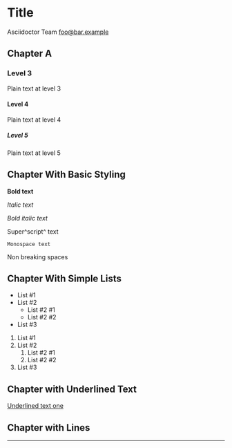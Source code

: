 # Title
Asciidoctor Team <foo@bar.example>

## Chapter A

### Level 3

Plain text at level 3

#### Level 4

Plain text at level 4

##### Level 5

Plain text at level 5

## Chapter With Basic Styling

**Bold text**

*Italic text*

*_Bold italic text_*

Super^script^ text

`Monospace text`

Non&nbsp;breaking&nbsp;spaces

## Chapter With Simple Lists

* List #1
* List #2
   * List #2 #1
   * List #2 #2
* List #3

1. List #1
1. List #2
   1. List #2 #1
   1. List #2 #2
1. List #3

## Chapter with Underlined Text

<span style="text-decoration: underline"/>Underlined text one</span>

## Chapter with Lines

- - -
